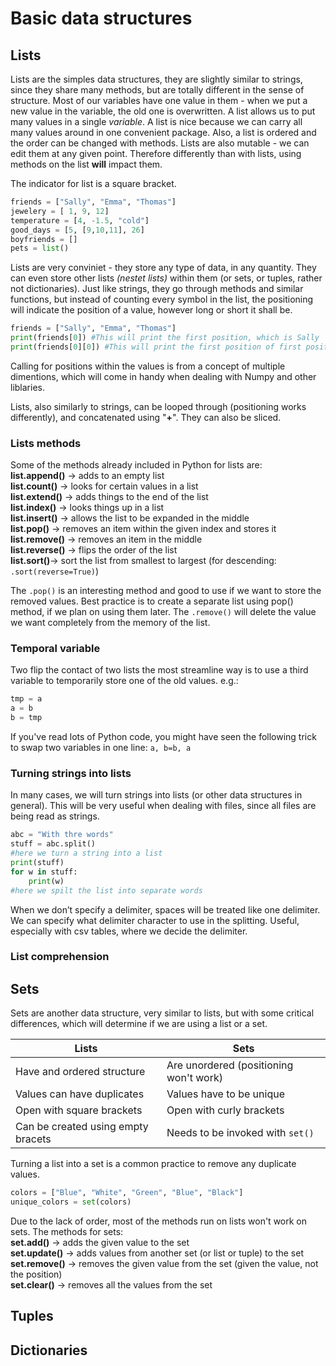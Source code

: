 # Basic data structures
## Lists
Lists are the simples data structures, they are slightly similar to strings, 
since they share many methods, but are totally different in the sense of structure.
Most of our variables have one value in them - when we put a 
new value in the variable, the old one is overwritten.
A list allows us to put many values in a single *variable*. 
A list is nice because we can carry all many values around in one 
convenient package.
Also, a list is ordered and the order can be changed with methods. Lists are also mutable -
we can edit them at any given point. Therefore differently than with lists, using
methods on the list **will** impact them.

The indicator for list is a square bracket.
```python
friends = ["Sally", "Emma", "Thomas"]
jewelery = [ 1, 9, 12]
temperature = [4, -1.5, "cold"]
good_days = [5, [9,10,11], 26]
boyfriends = []
pets = list()
```
Lists are very conviniet - they store any type of data, in any quantity.
They can even store other lists *(nestet lists)* within them (or sets, or tuples, rather not dictionaries).
Just like strings, they go through methods and similar functions, but instead
of counting every symbol in the list, the positioning will indicate the position
of a value, however long or short it shall be.
```python
friends = ["Sally", "Emma", "Thomas"]
print(friends[0]) #This will print the first position, which is Sally
print(friends[0][0]) #This will print the first position of first position, which is S
```
Calling for positions within the values is from a concept of multiple dimentions,
which will come in handy when dealing with Numpy and other liblaries.

Lists, also similarly to strings, can be looped through (positioning works differently),
and concatenated using "**+**". They can also be sliced. 
### Lists methods
Some of the methods already included in Python for lists are:  
**list.append()** -> adds to an empty list  
**list.count()** -> looks for certain values in a list  
**list.extend()** -> adds things to the end of the list  
**list.index()** -> looks things up in a list  
**list.insert()** -> allows the list to be expanded in the middle  
**list.pop()** -> removes an item within the given index and stores it
**list.remove()** -> removes an item in the middle  
**list.reverse()** -> flips the order of the list  
**list.sort()**-> sort the list from smallest to largest (for descending: `.sort(reverse=True)`)

The `.pop()` is an interesting method and good to use if we want to store the
removed values. Best practice is to create a separate list using pop() method, 
if we plan on using them later. The `.remove()` will delete the value we want 
completely from the memory of the list.

### Temporal variable
Two flip the contact of two lists the most streamline way is to use a third variable to temporarily store one of the old values. e.g.:
```python
tmp = a
a = b
b = tmp
```
If you've read lots of Python code, you might have seen the following trick to swap two variables in one line:
`a, b=b, a`

### Turning strings into lists
In many cases, we will turn strings into lists (or other data structures in general).
This will be very useful when dealing with files, since all files are being read as strings.
```python
abc = "With thre words"
stuff = abc.split()
#here we turn a string into a list
print(stuff)
for w in stuff:
    print(w)
#here we spilt the list into separate words
```
When we don’t specify a delimiter, spaces will be treated like one delimiter. 
We can specify what delimiter character to use in the splitting. 
Useful, especially with csv tables, where we decide the delimiter.

### List comprehension

## Sets
Sets are another data structure, very similar to lists, but with some critical
differences, which will determine if we are using a list or a set.

| Lists | Sets                                  |
| --- |---------------------------------------|
| Have and ordered structure | Are unordered (positioning won't work) |
| Values can have duplicates | Values have to be unique              |
| Open with square brackets | Open with curly brackets              |
| Can be created using empty bracets | Needs to be invoked with `set()` |

Turning a list into a set is a common practice to remove any duplicate values.
```python
colors = ["Blue", "White", "Green", "Blue", "Black"]
unique_colors = set(colors)
```
Due to the lack of order, most of the methods run on lists won't work on sets. 
The methods for sets:  
**set.add()** -> adds the given value to the set  
**set.update()** -> adds values from another set (or list or tuple) to the set  
**set.remove()** -> removes the given value from the set (given the value, not the position)  
**set.clear()** -> removes all the values from the set

## Tuples

## Dictionaries